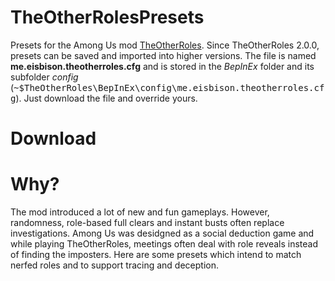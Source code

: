 # TheOtherRolesPresets
Presets for the Among Us mod <a href= https://github.com/Eisbison/TheOtherRoles>TheOtherRoles</a>.
Since TheOtherRoles 2.0.0, presets can be saved and imported into higher versions.
The file is named <b>me.eisbison.theotherroles.cfg</b> and is stored in the <i>BepInEx</i> folder and its subfolder <i>config</i> (<tt>~\$TheOtherRoles\BepInEx\config\me.eisbison.theotherroles.cfg</tt>).
Just download the file and override yours.

# Download


# Why?
The mod introduced a lot of new and fun gameplays. However, randomness, role-based full clears and instant busts often replace investigations.
Among Us was desidgned as a social deduction game and while playing TheOtherRoles, meetings often deal with role reveals instead of finding the imposters.
Here are some presets which intend to match nerfed roles and to support tracing and deception.


